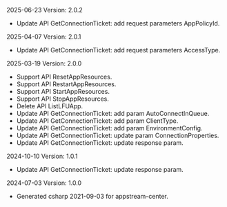 2025-06-23 Version: 2.0.2
- Update API GetConnectionTicket: add request parameters AppPolicyId.


2025-04-07 Version: 2.0.1
- Update API GetConnectionTicket: add request parameters AccessType.


2025-03-19 Version: 2.0.0
- Support API ResetAppResources.
- Support API RestartAppResources.
- Support API StartAppResources.
- Support API StopAppResources.
- Delete API ListLFUApp.
- Update API GetConnectionTicket: add param AutoConnectInQueue.
- Update API GetConnectionTicket: add param ClientType.
- Update API GetConnectionTicket: add param EnvironmentConfig.
- Update API GetConnectionTicket: update param ConnectionProperties.
- Update API GetConnectionTicket: update response param.


2024-10-10 Version: 1.0.1
- Update API GetConnectionTicket: update response param.


2024-07-03 Version: 1.0.0
- Generated csharp 2021-09-03 for appstream-center.

